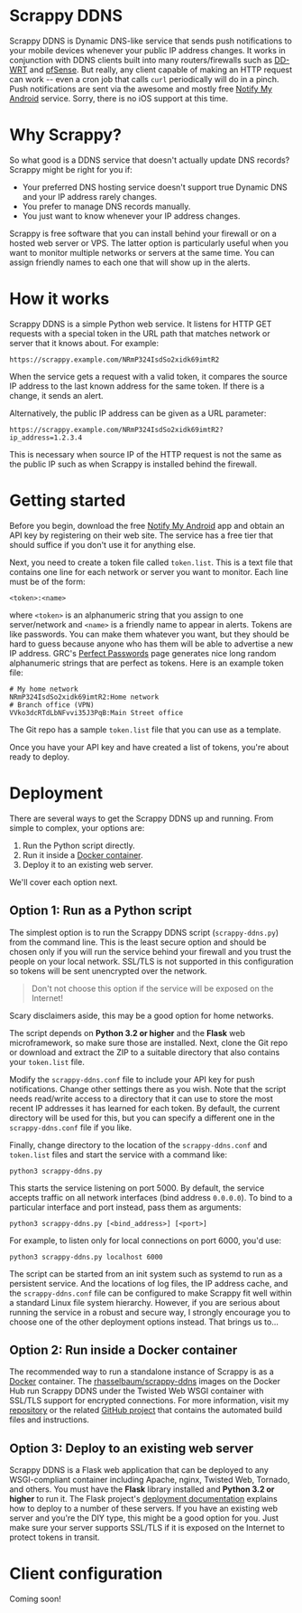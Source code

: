 # Scrappy DDNS
Scrappy DDNS is Dynamic DNS-like service that sends push notifications to your mobile devices whenever your public IP address changes. It works in conjunction with DDNS clients built into many routers/firewalls such as [DD-WRT](http://www.dd-wrt.com/site/index) and [pfSense](https://www.pfsense.org/). But really, any client capable of making an HTTP request can work -- even a cron job that calls `curl` periodically will do in a pinch. Push notifications are sent via the awesome and mostly free [Notify My Android](http://www.notifymyandroid.com/) service. Sorry, there is no iOS support at this time.

# Why Scrappy?
So what good is a DDNS service that doesn't actually update DNS records? Scrappy might be right for you if:

* Your preferred DNS hosting service doesn't support true Dynamic DNS and your IP address rarely changes.
* You prefer to manage DNS records manually.
* You just want to know whenever your IP address changes.

Scrappy is free software that you can install behind your firewall or on a hosted web server or VPS. The latter option is particularly useful when you want to monitor multiple networks or servers at the same time. You can assign friendly names to each one that will show up in the alerts.

# How it works
Scrappy DDNS is a simple Python web service. It listens for HTTP GET requests with a special token in the URL path that matches network or server that it knows about. For example:
```
https://scrappy.example.com/NRmP324IsdSo2xidk69imtR2
```
When the service gets a request with a valid token, it compares the source IP address to the last known address for the same token. If there is a change, it sends an alert.

Alternatively, the public IP address can be given as a URL parameter:
```
https://scrappy.example.com/NRmP324IsdSo2xidk69imtR2?ip_address=1.2.3.4
```
This is necessary when source IP of the HTTP request is not the same as the public IP such as when Scrappy is installed behind the firewall.

# Getting started
Before you begin, download the free [Notify My Android](http://www.notifymyandroid.com/) app and obtain an API key by registering on their web site. The service has a free tier that should suffice if you don't use it for anything else.

Next, you need to create a token file called `token.list`. This is a text file that contains one line for each network or server you want to monitor. Each line must be of the form:
```
<token>:<name>
```
where `<token>` is an alphanumeric string that you assign to one server/network and `<name>` is a friendly name to appear in alerts. Tokens are like passwords. You can make them whatever you want, but they should be hard to guess because anyone who has them will be able to advertise a new IP address. GRC's [Perfect Passwords](https://www.grc.com/passwords.htm) page generates nice long random alphanumeric strings that are perfect as tokens. Here is an example token file:
```
# My home network
NRmP324IsdSo2xidk69imtR2:Home network
# Branch office (VPN)
VVko3dcRTdLbNFvvi35J3PqB:Main Street office
```
The Git repo has a sample `token.list` file that you can use as a template.

Once you have your API key and have created a list of tokens, you're about ready to deploy.

# Deployment
There are several ways to get the Scrappy DDNS up and running. From simple to complex, your options are:

1. Run the Python script directly.
2. Run it inside a [Docker container](https://github.com/rhasselbaum/docker-scrappy-ddns).
3. Deploy it to an existing web server.

We'll cover each option next.

## Option 1: Run as a Python script

The simplest option is to run the Scrappy DDNS script (`scrappy-ddns.py`) from the command line. This is the least secure option and should be chosen only if you will run the service behind your firewall and you trust the people on your local network. SSL/TLS is not supported in this configuration so tokens will be sent unencrypted over the network.

> Don't not choose this option if the service will be exposed on the Internet!

Scary disclaimers aside, this may be a good option for home networks.

The script depends on **Python 3.2 or higher** and the **Flask** web microframework, so make sure those are installed. Next, clone the Git repo or download and extract the ZIP to a suitable directory that also contains your `token.list` file.

Modify the `scrappy-ddns.conf` file to include your API key for push notifications. Change other settings there as you wish. Note that the script needs read/write access to a directory that it can use to store the most recent IP addresses it has learned for each token. By default, the current directory will be used for this, but you can specify a different one in the `scrappy-ddns.conf` file if you like.

Finally, change directory to the location of the `scrappy-ddns.conf` and `token.list` files and start the service with a command like:
```
python3 scrappy-ddns.py
```
This starts the service listening on port 5000. By default, the service accepts traffic on all network interfaces (bind address `0.0.0.0`). To bind to a particular interface and port instead, pass them as arguments:
```
python3 scrappy-ddns.py [<bind_address>] [<port>]
```
For example, to listen only for local connections on port 6000, you'd use:
```
python3 scrappy-ddns.py localhost 6000
```
The script can be started from an init system such as systemd to run as a persistent service. And the locations of log files, the IP address cache, and the `scrappy-ddns.conf` file can be configured to make Scrappy fit well within a standard Linux file system hierarchy. However, if you are serious about running the service in a robust and secure way, I strongly encourage you to choose one of the other deployment options instead. That brings us to...

## Option 2: Run inside a Docker container

The recommended way to run a standalone instance of Scrappy is as a [Docker](https://www.docker.com) container. The [rhasselbaum/scrappy-ddns](https://registry.hub.docker.com/u/rhasselbaum/scrappy-ddns) images on the Docker Hub run Scrappy DDNS under the Twisted Web WSGI container with SSL/TLS support for encrypted connections. For more information, visit my [repository](https://registry.hub.docker.com/u/rhasselbaum/scrappy-ddns) or the related [GitHub project](https://github.com/rhasselbaum/docker-scrappy-ddns) that contains the automated build files and instructions.

## Option 3: Deploy to an existing web server

Scrappy DDNS is a Flask web application that can be deployed to any WSGI-compliant container including Apache, nginx, Twisted Web, Tornado, and others. You must have the **Flask** library installed and **Python 3.2 or higher** to run it. The Flask project's [deployment documentation](http://flask.pocoo.org/docs/0.10/deploying/) explains how to deploy to a number of these servers. If you have an existing web server and you're the DIY type, this might be a good option for you. Just make sure your server supports SSL/TLS if it is exposed on the Internet to protect tokens in transit.

# Client configuration

Coming soon!
